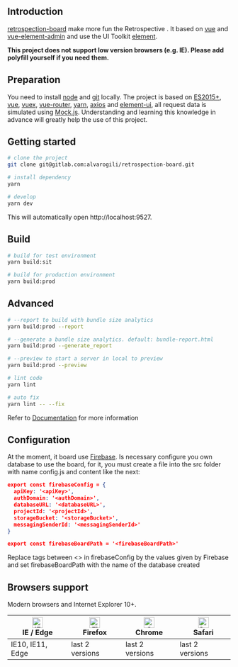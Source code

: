 ## Introduction

[retrospection-board](https://gitlab.com/alvarogili/retrospection-board) make more fun the Retrospective . It based on [vue](https://github.com/vuejs/vue) and [vue-element-admin](http://panjiachen.github.io/vue-element-admin)  and use the UI Toolkit [element](https://github.com/ElemeFE/element).

**This project does not support low version browsers (e.g. IE). Please add polyfill yourself if you need them.**

## Preparation

You need to install [node](http://nodejs.org/) and [git](https://git-scm.com/) locally. The project is based on [ES2015+](http://es6.ruanyifeng.com/), [vue](https://cn.vuejs.org/index.html), [vuex](https://vuex.vuejs.org/zh-cn/), [vue-router](https://router.vuejs.org/zh-cn/), [yarn](https://yarnpkg.com/en/), [axios](https://github.com/axios/axios) and [element-ui](https://github.com/ElemeFE/element), all request data is simulated using [Mock.js](https://github.com/nuysoft/Mock).
Understanding and learning this knowledge in advance will greatly help the use of this project.

## Getting started

```bash
# clone the project
git clone git@gitlab.com:alvarogili/retrospection-board.git

# install dependency
yarn

# develop
yarn dev
```

This will automatically open http://localhost:9527.

## Build

```bash
# build for test environment
yarn build:sit

# build for production environment
yarn build:prod
```

## Advanced

```bash
# --report to build with bundle size analytics
yarn build:prod --report

# --generate a bundle size analytics. default: bundle-report.html
yarn build:prod --generate_report

# --preview to start a server in local to preview
yarn build:prod --preview

# lint code
yarn lint

# auto fix
yarn lint -- --fix
```

Refer to [Documentation](https://panjiachen.github.io/vue-element-admin-site/guide/essentials/deploy.html) for more information

## Configuration

At the moment, it board use [Firebase](https://firebase.google.com/). Is necessary configure you own database to use the board, for it, you must create a file into the src folder with name config.js and content like the next:

```json
export const firebaseConfig = {
  apiKey: '<apiKey>',
  authDomain: '<authDomain>',
  databaseURL: '<databaseURL>',
  projectId: '<projectId>',
  storageBucket: '<storageBucket>',
  messagingSenderId: '<messagingSenderId>'
}

export const firebaseBoardPath = '<firebaseBoardPath>'
```

Replace tags between <>  in firebaseConfig by the values given by Firebase and set firebaseBoardPath with the name of the database created

## Browsers support

Modern browsers and Internet Explorer 10+.

| [<img src="https://raw.githubusercontent.com/alrra/browser-logos/master/src/edge/edge_48x48.png" alt="IE / Edge" width="24px" height="24px" />](http://godban.github.io/browsers-support-badges/)</br>IE / Edge | [<img src="https://raw.githubusercontent.com/alrra/browser-logos/master/src/firefox/firefox_48x48.png" alt="Firefox" width="24px" height="24px" />](http://godban.github.io/browsers-support-badges/)</br>Firefox | [<img src="https://raw.githubusercontent.com/alrra/browser-logos/master/src/chrome/chrome_48x48.png" alt="Chrome" width="24px" height="24px" />](http://godban.github.io/browsers-support-badges/)</br>Chrome | [<img src="https://raw.githubusercontent.com/alrra/browser-logos/master/src/safari/safari_48x48.png" alt="Safari" width="24px" height="24px" />](http://godban.github.io/browsers-support-badges/)</br>Safari |
| --------- | --------- | --------- | --------- |
| IE10, IE11, Edge| last 2 versions| last 2 versions| last 2 versions
